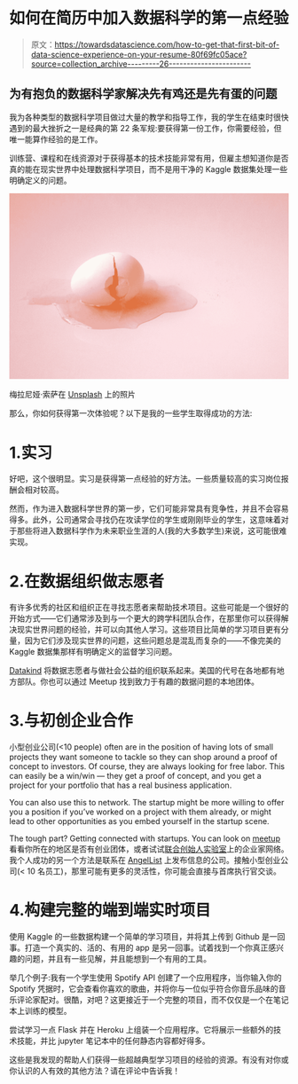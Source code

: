 # 如何在简历中加入数据科学的第一点经验

> 原文：<https://towardsdatascience.com/how-to-get-that-first-bit-of-data-science-experience-on-your-resume-80f69fc05ace?source=collection_archive---------26----------------------->

## 为有抱负的数据科学家解决先有鸡还是先有蛋的问题

我为各种类型的数据科学项目做过大量的教学和指导工作，我的学生在结束时很快遇到的最大挫折之一是经典的第 22 条军规:要获得第一份工作，你需要经验，但唯一能算作经验的是工作。

训练营、课程和在线资源对于获得基本的技术技能非常有用，但雇主想知道你是否真的能在现实世界中处理数据科学项目，而不是用干净的 Kaggle 数据集处理一些明确定义的问题。

![](img/1388103d276e6d6987e209f74b1d435f.png)

梅拉尼娅·索萨在 [Unsplash](https://unsplash.com?utm_source=medium&utm_medium=referral) 上的照片

那么，你如何获得第一次体验呢？以下是我的一些学生取得成功的方法:

# 1.实习

好吧，这个很明显。实习是获得第一点经验的好方法。一些质量较高的实习岗位报酬会相对较高。

然而，作为进入数据科学世界的第一步，它们可能非常具有竞争性，并且不会容易得多。此外，公司通常会寻找仍在攻读学位的学生或刚刚毕业的学生，这意味着对于那些将进入数据科学作为未来职业生涯的人(我的大多数学生)来说，这可能很难实现。

# 2.在数据组织做志愿者

有许多优秀的社区和组织正在寻找志愿者来帮助技术项目。这些可能是一个很好的开始方式——它们通常涉及到与一个更大的跨学科团队合作，在那里你可以获得解决现实世界问题的经验，并可以向其他人学习。这些项目比简单的学习项目更有分量，因为它们涉及现实世界的问题，这些问题总是混乱而复杂的——不像完美的 Kaggle 数据集那样有明确定义的监督学习问题。

[Datakind](https://www.datakind.org/) 将数据志愿者与做社会公益的组织联系起来。美国的代号在各地都有地方部队。你也可以通过 Meetup 找到致力于有趣的数据问题的本地团体。

# 3.与初创企业合作

小型创业公司(<10 people) often are in the position of having lots of small projects they want someone to tackle so they can shop around a proof of concept to investors. Of course, they are always looking for free labor. This can easily be a win/win — they get a proof of concept, and you get a project for your portfolio that has a real business application.

You can also use this to network. The startup might be more willing to offer you a position if you’ve worked on a project with them already, or might lead to other opportunities as you embed yourself in the startup scene.

The tough part? Getting connected with startups. You can look on [meetup](https://www.meetup.com/) 看看你所在的地区是否有创业团体，或者试试[联合创始人实验室](https://cofounderslab.com/)上的企业家网络。我个人成功的另一个方法是联系在 [AngelList](https://angel.co/) 上发布信息的公司。接触小型创业公司(< 10 名员工)，那里可能有更多的灵活性，你可能会直接与首席执行官交谈。

# 4.构建完整的端到端实时项目

使用 Kaggle 的一些数据构建一个简单的学习项目，并将其上传到 Github 是一回事。打造一个真实的、活的、有用的 app 是另一回事。试着找到一个你真正感兴趣的问题，并且有一些见解，并且能想到一个有用的工具。

举几个例子:我有一个学生使用 Spotify API 创建了一个应用程序，当你输入你的 Spotify 凭据时，它会查看你喜欢的歌曲，并将你与一位似乎符合你音乐品味的音乐评论家配对。很酷，对吧？这更接近于一个完整的项目，而不仅仅是一个在笔记本上训练的模型。

尝试学习一点 Flask 并在 Heroku 上组装一个应用程序。它将展示一些额外的技术技能，并比 jupyter 笔记本中的任何静态内容都好得多。

这些是我发现的帮助人们获得一些超越典型学习项目的经验的资源。有没有对你或你认识的人有效的其他方法？请在评论中告诉我！